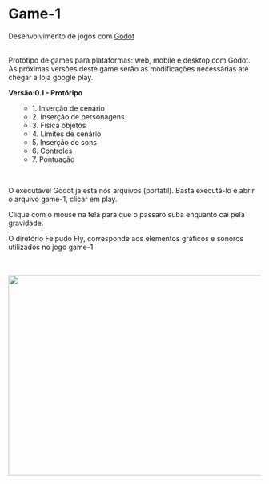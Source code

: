 # Game-1
Desenvolvimento de jogos com <a href="https://godotengine.org/">Godot</a>

<br>
Protótipo de games para plataformas: web, mobile e desktop com Godot.
As próximas versões deste game serão as modificações necessárias até chegar a loja google play.
<br>
<p><b>Versão:0.1 - Protóripo</b></p>
<ol>
  <ul>
    <li>1. Inserção de cenário</li>
    <li>2. Inserção de personagens</li>
    <li>3. Física objetos</li>
    <li>4. Limites de cenário</li>
    <li>5. Inserção de sons</li>
    <li>6. Controles</li>
    <li>7. Pontuação</li>
  </ul>  
</ol>
<br>
<p> O executável Godot ja esta nos arquivos (portátil). Basta executá-lo e abrir o arquivo game-1, clicar em play. </p>
<p> Clique com o mouse na tela para que o passaro suba enquanto cai pela gravidade.</p>
<p> O diretório Felpudo Fly, corresponde aos elementos gráficos e sonoros utilizados no jogo game-1</p>


<br><br>
<img src="https://s13.postimg.cc/3juvqe40n/game.jpg" width="700" height="400">
